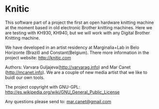 Knitic
======

This software part of a project the first an open hardware knitting machine at the moment based in old electronic Brother knitting machines. 
Here we are testing with KH930, KH940, but we will work with any Digital Brother Knitting machine. 

We have developed in an artist residency at Marginalia+Lab in Belo Horizonte (Brazil) and Constant(Belgium). 
There more information in the project website: http://knitic.com

Authors: Varvara Guljajeva(http://varvarag.info) and Mar Canet (http://mcanet.info). We are a couple of new media artist that we like to buidl our own tools.


The project copyright with GNU-GPL: http://es.wikipedia.org/wiki/GNU_General_Public_License

Any questions please send to: mar.canet@gmail.com
